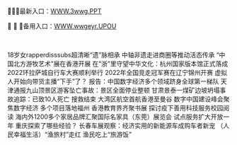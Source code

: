 <p>
	🔭🔭🔭最新入口：<a href="http://www.baidu.com/link?url=6MA2SWnO3Raqke39an_0PUxosM6ZrUGzi1BN9tNnlPW&wd">WWW.3wwg.PPT</a> 
	<p>
		🍥
🍥
🍥备用入口：<a href="http://www.baidu.com/link?url=6MA2SWnO3Raqke39an_0PUxosM6ZrUGzi1BN9tNnlPW&wd">WWW.wwgeyr.UPOU</a> 
	</p>
	<p>
		<br />
	</p>
	<p>
		18岁女rapperdisssubs超清晰“遗”脉相承 中轴非遗走进商圈等推动活态传承
“中国北方游牧艺术”展在香港开展
在“浙”里守望中华文化：杭州国家版本馆正式落成
2022环拉萨城自行车大赛顺利举行
2022年全国竞走冠军赛在辽宁锦州开赛
虚拟人开始向带货主播“下手”了？
报告：中国数字经济多个领域跻身全球第一梯队
天津通报九山顶景区游客坠亡事故：景区全面停业整顿
甘肃景泰一煤矿边坡坍塌事故追踪：已致10人死亡 搜救结束
大湾区航空首航香港至曼谷
数字中国建设峰会聚焦数字经济 多个项目落地福州
香港教育界齐聚书展 探讨疫下善用科技服务校园阅读
海内外1200多个家居品牌汇聚国际名家具（东莞）展览会
试点服务扩大开放一年 重庆探索了哪些经验？
长春车展观察：经济实用的新能源车成购车者新宠
（人民幸福生活）“渔旅村”走红  渔民吃上“旅游饭”
	</p>
